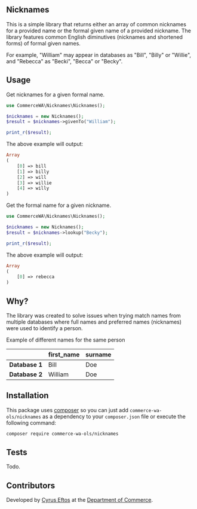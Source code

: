 ## Nicknames

This is a simple library that returns either an array of common nicknames for a provided name or the formal given name of a provided nickname.
The library features common English diminutives (nicknames and shortened forms) of formal given names.

For example, "William" may appear in databases as "Bill", "Billy" or "Willie", and "Rebecca" as "Becki", "Becca" or "Becky".

## Usage

Get nicknames for a given formal name.

```php
use CommerceWA\Nicknames\Nicknames();

$nicknames = new Nicknames();
$result = $nicknames->givenTo("William");

print_r($result);
```
The above example will output:

```php
Array
(
    [0] => bill
    [1] => billy
    [2] => will
    [3] => willie
    [4] => willy
)
```

Get the formal name for a given nickname.

```php
use CommerceWA\Nicknames\Nicknames();

$nicknames = new Nicknames();
$result = $nicknames->lookup("Becky");

print_r($result);
```
The above example will output:

```php
Array
(
    [0] => rebecca
)
```

## Why?

The library was created to solve issues when trying match names from multiple databases where full names and preferred names (nicknames) were used to identify a person.

Example of different names for the same person

|                           | first_name | surname
| --------------- |-------------|-------|
| **Database 1**| Bill | Doe
| **Database 2**| William | Doe


## Installation
This package uses [composer](https://getcomposer.org) so you can just add
`commerce-wa-ols/nicknames` as a dependency to your `composer.json` file or
execute the following command:

```bash
composer require commerce-wa-ols/nicknames
```

## Tests

Todo.

## Contributors

Developed by [Cyrus Eftos](https://github.com/cyruseftos) at the [Department of Commerce](https://github.com/commerce-wa-ols).
